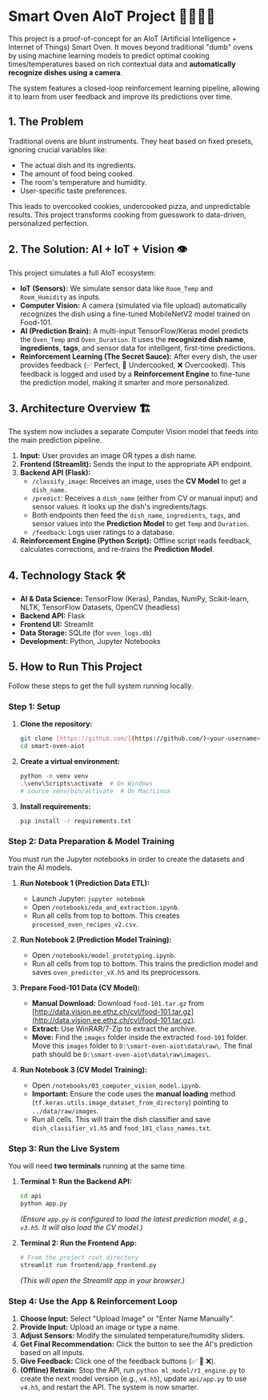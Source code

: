 # Smart Oven AIoT Project 🧑‍🍳🧠📸

This project is a proof-of-concept for an AIoT (Artificial Intelligence + Internet of Things) Smart Oven. It moves beyond traditional "dumb" ovens by using machine learning models to predict optimal cooking times/temperatures based on rich contextual data and **automatically recognize dishes using a camera**.

The system features a closed-loop reinforcement learning pipeline, allowing it to learn from user feedback and improve its predictions over time.

## 1. The Problem

Traditional ovens are blunt instruments. They heat based on fixed presets, ignoring crucial variables like:
* The actual dish and its ingredients.
* The amount of food being cooked.
* The room's temperature and humidity.
* User-specific taste preferences.

This leads to overcooked cookies, undercooked pizza, and unpredictable results. This project transforms cooking from guesswork to data-driven, personalized perfection.

## 2. The Solution: AI + IoT + Vision 👁️

This project simulates a full AIoT ecosystem:
* **IoT (Sensors):** We simulate sensor data like `Room_Temp` and `Room_Humidity` as inputs.
* **Computer Vision:** A camera (simulated via file upload) automatically recognizes the dish using a fine-tuned MobileNetV2 model trained on Food-101.
* **AI (Prediction Brain):** A multi-input TensorFlow/Keras model predicts the `Oven_Temp` and `Oven_Duration`. It uses the **recognized dish name**, **ingredients**, **tags**, and sensor data for intelligent, first-time predictions.
* **Reinforcement Learning (The Secret Sauce):** After every dish, the user provides feedback (✅ Perfect, 🤏 Undercooked, ❌ Overcooked). This feedback is logged and used by a **Reinforcement Engine** to fine-tune the prediction model, making it smarter and more personalized.

## 3. Architecture Overview 🏗️

The system now includes a separate Computer Vision model that feeds into the main prediction pipeline.

1.  **Input:** User provides an image OR types a dish name.
2.  **Frontend (Streamlit):** Sends the input to the appropriate API endpoint.
3.  **Backend API (Flask):**
    * `/classify_image`: Receives an image, uses the **CV Model** to get a `dish_name`.
    * `/predict`: Receives a `dish_name` (either from CV or manual input) and sensor values. It looks up the dish's ingredients/tags.
    * Both endpoints then feed the `dish_name`, `ingredients`, `tags`, and sensor values into the **Prediction Model** to get `Temp` and `Duration`.
    * `/feedback`: Logs user ratings to a database.
4.  **Reinforcement Engine (Python Script):** Offline script reads feedback, calculates corrections, and re-trains the **Prediction Model**.

## 4. Technology Stack 🛠️

* **AI & Data Science:** TensorFlow (Keras), Pandas, NumPy, Scikit-learn, NLTK, TensorFlow Datasets, OpenCV (headless)
* **Backend API:** Flask
* **Frontend UI:** Streamlit
* **Data Storage:** SQLite (for `oven_logs.db`)
* **Development:** Python, Jupyter Notebooks

## 5. How to Run This Project

Follow these steps to get the full system running locally.

### Step 1: Setup

1.  **Clone the repository:**
    ```bash
    git clone [https://github.com/](https://github.com/)<your-username>/smart-oven-aiot.git
    cd smart-oven-aiot
    ```
2.  **Create a virtual environment:**
    ```bash
    python -m venv venv
    .\venv\Scripts\activate  # On Windows
    # source venv/bin/activate  # On Mac/Linux
    ```
3.  **Install requirements:**
    ```bash
    pip install -r requirements.txt
    ```

### Step 2: Data Preparation & Model Training

You must run the Jupyter notebooks in order to create the datasets and train the AI models.

1.  **Run Notebook 1 (Prediction Data ETL):**
    * Launch Jupyter: `jupyter notebook`
    * Open `/notebooks/eda_and_extraction.ipynb`.
    * Run all cells from top to bottom. This creates `processed_oven_recipes_v2.csv`.

2.  **Run Notebook 2 (Prediction Model Training):**
    * Open `/notebooks/model_prototyping.ipynb`.
    * Run all cells from top to bottom. This trains the prediction model and saves `oven_predictor_vX.h5` and its preprocessors.

3.  **Prepare Food-101 Data (CV Model):**
    * **Manual Download:** Download `food-101.tar.gz` from [http://data.vision.ee.ethz.ch/cvl/food-101.tar.gz](http://data.vision.ee.ethz.ch/cvl/food-101.tar.gz).
    * **Extract:** Use WinRAR/7-Zip to extract the archive.
    * **Move:** Find the `images` folder inside the extracted `food-101` folder. Move this `images` folder to `D:\smart-oven-aiot\data\raw\`. The final path should be `D:\smart-oven-aiot\data\raw\images\`.

4.  **Run Notebook 3 (CV Model Training):**
    * Open `/notebooks/03_computer_vision_model.ipynb`.
    * **Important:** Ensure the code uses the **manual loading** method (`tf.keras.utils.image_dataset_from_directory`) pointing to `../data/raw/images`.
    * Run all cells. This will train the dish classifier and save `dish_classifier_v1.h5` and `food_101_class_names.txt`.

### Step 3: Run the Live System

You will need **two terminals** running at the same time.

1.  **Terminal 1: Run the Backend API:**
    ```bash
    cd api
    python app.py
    ```
    *(Ensure `app.py` is configured to load the latest prediction model, e.g., `v3.h5`. It will also load the CV model.)*

2.  **Terminal 2: Run the Frontend App:**
    ```bash
    # From the project root directory
    streamlit run frontend/app_frontend.py
    ```
    *(This will open the Streamlit app in your browser.)*

### Step 4: Use the App & Reinforcement Loop

1.  **Choose Input:** Select "Upload Image" or "Enter Name Manually".
2.  **Provide Input:** Upload an image or type a name.
3.  **Adjust Sensors:** Modify the simulated temperature/humidity sliders.
4.  **Get Final Recommendation:** Click the button to see the AI's prediction based on all inputs.
5.  **Give Feedback:** Click one of the feedback buttons (✅ 🤏 ❌).
6.  **(Offline) Retrain:** Stop the API, run `python ml_model/r1_engine.py` to create the next model version (e.g., `v4.h5`), update `api/app.py` to use `v4.h5`, and restart the API. The system is now smarter.